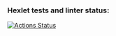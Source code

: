 ### Hexlet tests and linter status:
[![Actions Status](https://github.com/mn81566/frontend-project-lvl1/workflows/hexlet-check/badge.svg)](https://github.com/mn81566/frontend-project-lvl1/actions)